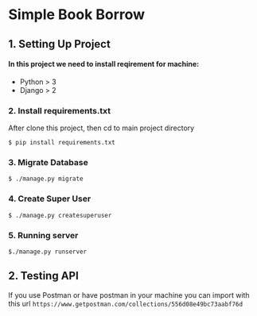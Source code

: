 # Simple Book Borrow

## 1. Setting Up Project

#### In this project we need to install reqirement for machine:
-	Python > 3
-	Django > 2

### 2. Install requirements.txt 
After clone this project, then cd to main project directory

` $ pip install requirements.txt `


### 3. Migrate Database
`$ ./manage.py migrate`

### 4. Create Super User
`$ ./manage.py createsuperuser `

### 5. Running server
`$./manage.py runserver`

## 2. Testing API
If you use Postman or have postman in your machine you can import with this url `https://www.getpostman.com/collections/556d08e49bc73aabf76d`

